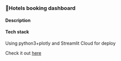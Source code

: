 ### 🏡Hotels booking dashboard
#### Description 

#### Tech stack
Using python3+plotly and Streamlit Cloud for deploy

Check it out [here](https://share.streamlit.io/iilyazakos/hotels_dashboard/app.py)
